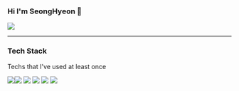 ### Hi I'm SeongHyeon 👋
<img src="https://capsule-render.vercel.app/api?type=waving&color=auto&height=200&section=header&text=SeongHyeon!&fontSize=90" />

---

### Tech Stack
Techs that I've used at least once

<img src="https://img.shields.io/badge/Python-orange?style=flat&logo=Python&logoColor=white"/><img src="https://img.shields.io/badge/Python-orange?style=flat&logo=Python&logoColor=white"/>
<img src="https://img.shields.io/badge/Python-orange?style=flat&logo=Python&logoColor=white"/>
<img src="https://img.shields.io/badge/Python-orange?style=flat&logo=Python&logoColor=white"/>
<img src="https://img.shields.io/badge/Python-orange?style=flat&logo=Python&logoColor=white"/>
<img src="https://img.shields.io/badge/Python-orange?style=flat&logo=Python&logoColor=white"/>
<!--
**shjang2020/shjang2020** is a ✨ _special_ ✨ repository because its `README.md` (this file) appears on your GitHub profile.

Here are some ideas to get you started:

- 🔭 I’m currently working on ...
- 🌱 I’m currently learning ...
- 👯 I’m looking to collaborate on ...
- 🤔 I’m looking for help with ...
- 💬 Ask me about ...
- 📫 How to reach me: ...
- 😄 Pronouns: ...
- ⚡ Fun fact: ...
-->
